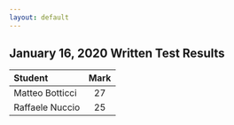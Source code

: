 ```yaml
---
layout: default
---
```


January 16, 2020 Written Test Results
----------------------------------------

| Student                         | Mark  |
|:--------------------------------|:-----:|
| Matteo Botticci |  27  |
| Raffaele Nuccio |  25  |

